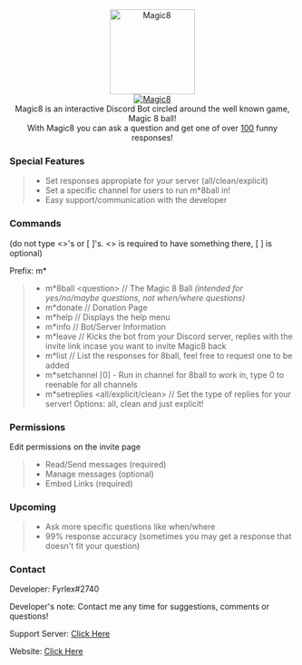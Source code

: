 <div align="center">
<img src="https://i.imgur.com/5zAi5QU.png" width="150" height="150" alt="Magic8" class="center">
<br>
<a href="https://top.gg/bot/484148705507934208" >
  <img src="https://top.gg/api/widget/484148705507934208.svg?usernamecolor=9a00ff&topcolor=1F1F1F" alt="Magic8" />
</a><br>
</div>


<div align="center">
  Magic8 is an interactive Discord Bot circled around the well known game, Magic 8 ball!<br>
  With Magic8 you can ask a question and get one of over <u>100</u> funny responses!
</div>

### Special Features
> - Set responses appropiate for your server (all/clean/explicit) 
> - Set a specific channel for users to run m\*8ball in!
> - Easy support/communication with the developer


### Commands 
<p>(do not type <>'s or [ ]'s. <> is required to have something there, [ ] is optional)</p>
<p>Prefix: m*</p>

> - m\*8ball \<question\> // The Magic 8 Ball *(intended for yes/no/maybe questions, not when/where questions)*
> - m\*donate // Donation Page
> - m\*help // Displays the help menu
> - m\*info // Bot/Server Information
> - m\*leave // Kicks the bot from your Discord server, replies with the invite link incase you want to invite Magic8 back
> - m\*list // List the responses for 8ball, feel free to request one to be added
> - m\*setchannel [0] - Run in channel for 8ball to work in, type 0 to reenable for all channels
> - m\*setreplies <all/explicit/clean> // Set the type of replies for your server! Options: all, clean and just explicit!


### Permissions
<p>Edit permissions on the invite page</p>

> - Read/Send messages (required)
> - Manage messages (optional)
> - Embed Links (required)


### Upcoming
> - Ask more specific questions like when/where
> - 99% response accuracy (sometimes you may get a response that doesn't fit your question)


### Contact
Developer: Fyrlex#2740

Developer's note: Contact me any time for suggestions, comments or questions!

Support Server: [Click Here](https://dicsord.gg/MYKfu5Q)

Website: [Click Here](https://magic8-bot.glitch.me/)
